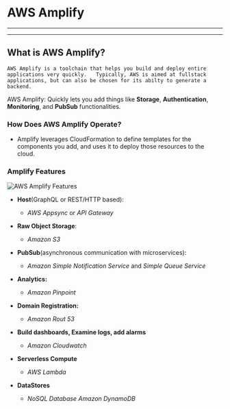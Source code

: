 # AWS Amplify
-- - 
-- - 

## What is AWS Amplify?  
`AWS Amplify is a toolchain that helps you build and deploy entire applications very quickly.  
Typically, AWS is aimed at fullstack applications, but can also be chosen for its abilty to generate a backend.`  

AWS Amplify: Quickly lets you add things like **Storage**, **Authentication**, **Monitoring**, and **PubSub** functionalities.  

### How Does AWS Amplify Operate?  

- Amplify leverages CloudFormation to define templates for the components you add, and uses it to deploy those resources to the cloud.  


### Amplify Features


 ![AWS Amplify Features](D:\401-Java\401\reading-notes\pictures\AWSAmplifyfeatures.webp)


- **Host**(GraphQL or REST/HTTP based): 
  - *AWS Appsync* or *API Gateway*

- **Raw Object Storage**: 
  - *Amazon S3*

- **PubSub**(asynchronous communication with microservices):
  - *Amazon Simple Notification Service* and *Simple Queue Service* 

- **Analytics:**
  - *Amazon Pinpoint*

- **Domain Registration:**
  - *Amazon Rout 53*

- **Build dashboards, Examine logs, add alarms**
  - *Amazon Cloudwatch*

- **Serverless Compute**
  - *AWS Lambda*

- **DataStores**
  - *NoSQL Database Amazon DynamoDB*